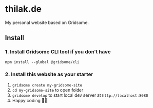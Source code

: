 # thilak.de
My personal website based on Gridsome.

## Install

### 1. Install Gridsome CLI tool if you don't have

`npm install --global @gridsome/cli`

### 2. Install this website as your starter

1. `gridsome create my-gridsome-site`
2. `cd my-gridsome-site` to open folder
3. `gridsome develop` to start local dev server at `http://localhost:8080`
4. Happy coding 🎉🙌
